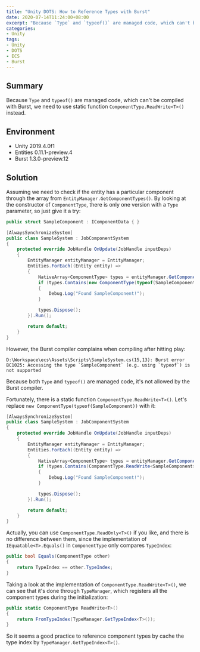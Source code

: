 ```yaml
---
title: "Unity DOTS: How to Reference Types with Burst"
date: 2020-07-14T11:24:00+08:00
excerpt: "Because `Type` and `typeof()` are managed code, which can't be compiled with Burst, we need to use static function `ComponentType.ReadWrite<T>()` instead."
categories:
- Unity
tags:
- Unity
- DOTS
- ECS
- Burst
---
```


## Summary

Because `Type` and `typeof()` are managed code, which can't be compiled with Burst, we need to use static function `ComponentType.ReadWrite<T>()` instead.

## Environment

- Unity 2019.4.0f1
- Entities 0.11.1-preview.4
- Burst 1.3.0-preview.12

## Solution

Assuming we need to check if the entity has a particular component through the array from `EntityManager.GetComponentTypes()`. By looking at the constructor of `ComponentType`, there is only one version with a `Type` parameter, so just give it a try:

```cs
public struct SampleComponent : IComponentData { }
```

```cs
[AlwaysSynchronizeSystem]
public class SampleSystem : JobComponentSystem
{
    protected override JobHandle OnUpdate(JobHandle inputDeps)
    {
        EntityManager entityManager = EntityManager;
        Entities.ForEach((Entity entity) =>
        {
            NativeArray<ComponentType> types = entityManager.GetComponentTypes(entity, Allocator.TempJob);
            if (types.Contains(new ComponentType(typeof(SampleComponent))))
            {
                Debug.Log("Found SampleComponent!");
            }

            types.Dispose();
        }).Run();

        return default;
    }
}
```

However, the Burst compiler complains when compiling after hitting play:

```
D:\Workspace\ecs\Assets\Scripts\SampleSystem.cs(15,13): Burst error BC1025: Accessing the type `SampleComponent` (e.g. using `typeof`) is not supported
```

Because both `Type` and `typeof()` are managed code, it's not allowed by the Burst compiler.

Fortunately, there is a static function `ComponentType.ReadWrite<T>()`. Let's replace `new ComponentType(typeof(SampleComponent))` with it:

```cs
[AlwaysSynchronizeSystem]
public class SampleSystem : JobComponentSystem
{
    protected override JobHandle OnUpdate(JobHandle inputDeps)
    {
        EntityManager entityManager = EntityManager;
        Entities.ForEach((Entity entity) =>
        {
            NativeArray<ComponentType> types = entityManager.GetComponentTypes(entity, Allocator.TempJob);
            if (types.Contains(ComponentType.ReadWrite<SampleComponent>()))
            {
                Debug.Log("Found SampleComponent!");
            }

            types.Dispose();
        }).Run();

        return default;
    }
}
```

Actually, you can use `ComponentType.ReadOnly<T>()` if you like, and there is no difference between them, since the implementation of `IEquatable<T>.Equals()` in `ComponentType` only compares `TypeIndex`:

```cs
public bool Equals(ComponentType other)
{
    return TypeIndex == other.TypeIndex;
}
```

Taking a look at the implementation of `ComponentType.ReadWrite<T>()`, we can see that it's done through `TypeManager`, which registers all the component types during the initialization:

```cs
public static ComponentType ReadWrite<T>()
{
    return FromTypeIndex(TypeManager.GetTypeIndex<T>());
}
```

So it seems a good practice to reference component types by cache the type index by `TypeManager.GetTypeIndex<T>()`.